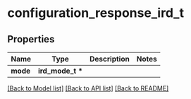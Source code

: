 # configuration_response_ird_t

## Properties
Name | Type | Description | Notes
------------ | ------------- | ------------- | -------------
**mode** | **ird_mode_t \*** |  | 

[[Back to Model list]](../README.md#documentation-for-models) [[Back to API list]](../README.md#documentation-for-api-endpoints) [[Back to README]](../README.md)


